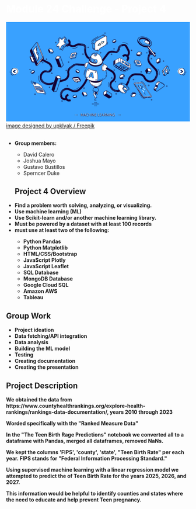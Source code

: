 <html lang="en">
  <body>
  <h1 style="font-stretch: expanded; color:white; font-weight:bold;" class="title">Module 24 Challenge - Project 4</h1>
  <img src="./banner.jpg" alt="lesson banner" tabindex="0" aria-label="lesson banner. Click to Enlarge." data-canonical-src="./banner.jpg" style="max-width: 100%;">
  <a href="http://www.freepik.com">image designed by upklyak / Freepik</a>
  <br>
  <br>
    <ul>
      <li> <strong>Group members:</strong></li>
      <ul>
          <li>David Calero</li>
          <li>Joshua Mayo</li>
          <li>Gustavo Bustillos</li>
          <li>Sperncer Duke</li>
        </ul>
      <h2>Project 4 Overview</h2>
      <li> <strong>Find a problem worth solving, analyzing, or visualizing.</strong></li>
      <li> <strong>Use machine learning (ML)</strong></li>
      <li><strong>Use Scikit-learn and/or another machine learning library.</li>
      <li><strong>Must be powered by a dataset with at least 100 records</li>
      <li><strong>must use at least two of the following:</li>
      <ul>
          <li>Python Pandas</li>
          <li>Python Matplotlib</li>
          <li>HTML/CSS/Bootstrap</li>
          <li>JavaScript Plotly</li>
          <li>JavaScript Leaflet</li>
          <li>SQL Database</li>
          <li>MongoDB Database</li>
          <li>Google Cloud SQL</li>
          <li>Amazon AWS</li>
          <li>Tableau</li>
        </ul>
    </ul>
    <h2>Group Work</h2>
      <ul>
          <li>Project ideation</li>
          <li>Data fetching/API integration</li>
          <li>Data analysis</li>
          <li>Building the ML model</li>
          <li>Testing</li>
          <li>Creating documentation</li>
          <li>Creating the presentation</li>
      </ul>
    <h2>Project Description</h2>
      <p>We obtained the data from https://www.countyhealthrankings.org/explore-health-rankings/rankings-data-documentation/, years 2010 through 2023</p>  
      <p>Worded specifically with the "Ranked Measure Data"</p>
      <p>In the "The Teen Birth Rage Predictions" notebook we converted all to a dataframe with Pandas, merged all dataframes, removed NaNs.</p>
      <p>We kept the columns 'FIPS', 'county', 'state', "Teen Birth Rate" per each year. FIPS stands for "Federal Information Processing Standard."</p> 
      <p>Using supervised machine learning with a linear regression model we attempted to predict the of Teen Birth Rate for the years 2025, 2026, and 2027.</p> 
      <p>This information would be helpful to identify counties and states where the need to educate and help prevent Teen pregnancy.</p>
      <p> </p>
      <p> </p>
      <p> </p>
      <p> </p>
      <p> </p>
    <h3> </h3> <!-- this is to provide a bit of info about the other notebooks -->
      <p> </p>
      <p> </p>
      <p> </p>
      <p> </p>
      <p> </p>
    <h3> </h3> <!-- this is to provide a bit of info about the other notebooks-->
      <p> </p>
      <p> </p>
      <p> </p>
      <p> </p>
      <p> </p>
  </body>
</html>